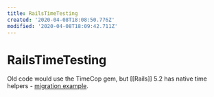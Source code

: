 ```yaml
---
title: RailsTimeTesting
created: '2020-04-08T18:08:50.776Z'
modified: '2020-04-08T18:09:42.711Z'
---
```


# RailsTimeTesting

Old code would use the TimeCop gem, but [[Rails]] 5.2 has native time helpers - [migration example](https://frontdeveloper.pl/2020/03/how-we-migrated-from-timecop-to-built-in-rails-5-2-time-helpers/).
